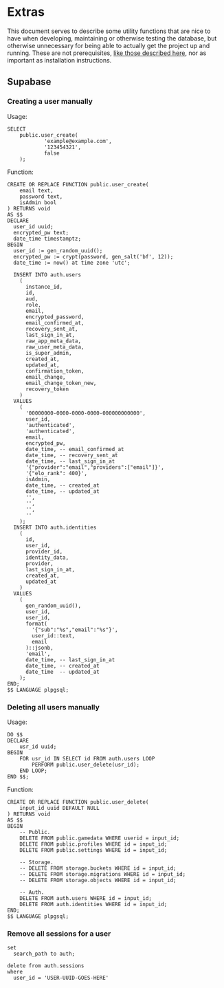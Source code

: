 <head>
	<title>EXTRAS</title>
	<meta name="author" content="frigvid"/>
	<meta name="date-created" content="2024-04-04"/>
</head>

# Extras

This document serves to describe some utility functions that are nice to have when developing, maintaining or otherwise testing the database, but otherwise unnecessary for being able to actually get the project up and running. These are not prerequisites, [like those described here](./PREREQUISITES.md), nor as important as installation instructions.

## Supabase
### Creating a user manually

Usage:

```postgresql
SELECT
    public.user_create(
            'example@example.com',
            '123454321',
            false
    );
```

Function:
```postgresql
CREATE OR REPLACE FUNCTION public.user_create(
    email text,
    password text,
    isAdmin bool
) RETURNS void
AS $$
DECLARE
  user_id uuid;
  encrypted_pw text;
  date_time timestamptz;
BEGIN
  user_id := gen_random_uuid();
  encrypted_pw := crypt(password, gen_salt('bf', 12));
  date_time := now() at time zone 'utc';
  
  INSERT INTO auth.users
    (
      instance_id,
      id,
      aud,
      role,
      email,
      encrypted_password,
      email_confirmed_at,
      recovery_sent_at,
      last_sign_in_at,
      raw_app_meta_data,
      raw_user_meta_data,
      is_super_admin,
      created_at,
      updated_at,
      confirmation_token,
      email_change,
      email_change_token_new,
      recovery_token
    )
  VALUES
    (
      '00000000-0000-0000-0000-000000000000',
      user_id,
      'authenticated',
      'authenticated',
      email,
      encrypted_pw,
      date_time, -- email_confirmed_at
      date_time, -- recovery_sent_at
      date_time, -- last_sign_in_at
      '{"provider":"email","providers":["email"]}',
      '{"elo_rank": 400}',
      isAdmin,
      date_time, -- created_at
      date_time, -- updated_at
      '',
      '',
      '',
      ''
    );
  INSERT INTO auth.identities
    (
      id,
      user_id,
      provider_id,
      identity_data,
      provider,
      last_sign_in_at,
      created_at,
      updated_at
    )
  VALUES
    (
      gen_random_uuid(),
      user_id,
      user_id,
      format(
        '{"sub":"%s","email":"%s"}',
        user_id::text,
        email
      )::jsonb,
      'email',
      date_time, -- last_sign_in_at
      date_time, -- created_at
      date_time  -- updated_at
    );
END;
$$ LANGUAGE plpgsql;
```

### Deleting all users manually

Usage:
```postgresql
DO $$
DECLARE
    usr_id uuid;
BEGIN
    FOR usr_id IN SELECT id FROM auth.users LOOP
        PERFORM public.user_delete(usr_id);
    END LOOP;
END $$;
```

Function:
```postgresql
CREATE OR REPLACE FUNCTION public.user_delete(
    input_id uuid DEFAULT NULL
) RETURNS void
AS $$
BEGIN
    -- Public.
    DELETE FROM public.gamedata WHERE userid = input_id;
    DELETE FROM public.profiles WHERE id = input_id;
    DELETE FROM public.settings WHERE id = input_id;

    -- Storage.
    -- DELETE FROM storage.buckets WHERE id = input_id;
    -- DELETE FROM storage.migrations WHERE id = input_id;
    -- DELETE FROM storage.objects WHERE id = input_id;

    -- Auth.
    DELETE FROM auth.users WHERE id = input_id;
    DELETE FROM auth.identities WHERE id = input_id;
END;
$$ LANGUAGE plpgsql;
```

### Remove all sessions for a user

```postgresql
set
  search_path to auth;

delete from auth.sessions
where
  user_id = 'USER-UUID-GOES-HERE'
```
